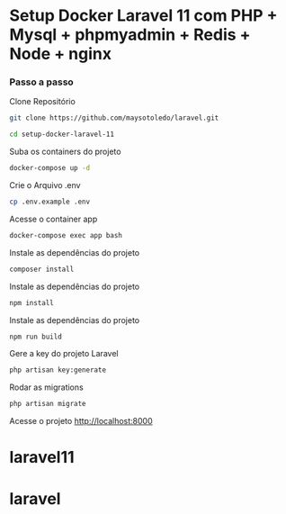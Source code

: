 
# Setup Docker Laravel 11 com PHP + Mysql + phpmyadmin + Redis + Node + nginx

### Passo a passo
Clone Repositório
```sh
git clone https://github.com/maysotoledo/laravel.git
```
```sh
cd setup-docker-laravel-11
```

Suba os containers do projeto
```sh
docker-compose up -d
```


Crie o Arquivo .env
```sh
cp .env.example .env
```

Acesse o container app
```sh
docker-compose exec app bash
```

Instale as dependências do projeto
```sh
composer install
```

Instale as dependências do projeto
```sh
npm install
```

Instale as dependências do projeto
```sh
npm run build
```

Gere a key do projeto Laravel
```sh
php artisan key:generate
```

Rodar as migrations
```sh
php artisan migrate
```

Acesse o projeto
[http://localhost:8000](http://localhost:8000)
# laravel11
# laravel
